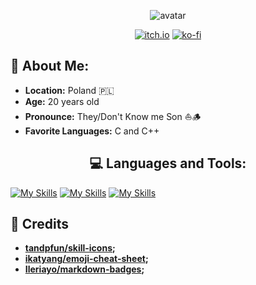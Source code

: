 <div align="center">

![avatar](https://github.com/user-attachments/assets/2f720d60-8978-4587-b698-c4743963a754)

[![itch.io](https://img.shields.io/badge/Itch.io-FA5C5C?style=for-the-badge&logo=itchdotio&logoColor=white)](https://itsyakub.itch.io/)
[![ko-fi](https://img.shields.io/badge/Ko--fi-F16061?style=for-the-badge&logo=ko-fi&logoColor=white)](https://ko-fi.com/P5P8U0T3I)

</div>

## 💫 About Me:
- **Location:** Poland 🇵🇱
- **Age:** 20 years old
- **Pronounce:** They/Don't Know me Son ⛵🪵
- **Favorite Languages:** C and C++

<div align="center">

## 💻 Languages and Tools:

</div>

[![My Skills](https://skillicons.dev/icons?i=c,cpp,cs,java,python,md,html,css,bash)](https://skillicons.dev)
[![My Skills](https://skillicons.dev/icons?i=vscode,vscodium,visualstudio,pycharm,idea,sublime)](https://skillicons.dev)
[![My Skills](https://skillicons.dev/icons?i=git,github,gitlab)](https://skillicons.dev)


<div align="left">

## 📜 Credits

- **[tandpfun/skill-icons](https://github.com/tandpfun/skill-icons);**
- **[ikatyang/emoji-cheat-sheet](https://github.com/ikatyang/emoji-cheat-sheet/blob/master/README.md);**
- **[Ileriayo/markdown-badges](https://github.com/Ileriayo/markdown-badges/blob/master/README.md);**

</div>
